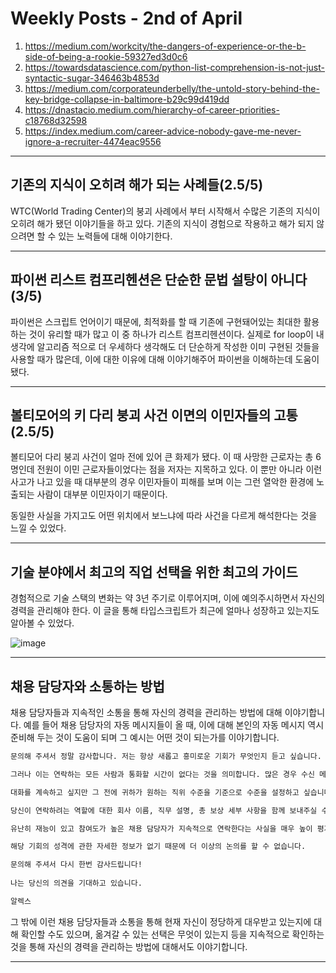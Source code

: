 # Weekly Posts - 2nd of April

1. <https://medium.com/workcity/the-dangers-of-experience-or-the-b-side-of-being-a-rookie-59327ed3d0c6>
2. <https://towardsdatascience.com/python-list-comprehension-is-not-just-syntactic-sugar-346463b4853d>
3. <https://medium.com/corporateunderbelly/the-untold-story-behind-the-key-bridge-collapse-in-baltimore-b29c99d419dd>
4. <https://dnastacio.medium.com/hierarchy-of-career-priorities-c18768d32598>
5. <https://index.medium.com/career-advice-nobody-gave-me-never-ignore-a-recruiter-4474eac9556>

---

## 기존의 지식이 오히려 해가 되는 사례들(2.5/5)

WTC(World Trading Center)의 붕괴 사례에서 부터 시작해서 수많은 기존의 지식이 오히려 해가 됐던 이야기들을 하고 있다. 기존의 지식이 경험으로 작용하고 해가 되지 않으려면 할 수 있는 노력들에 대해 이야기한다.

---

## 파이썬 리스트 컴프리헨션은 단순한 문법 설탕이 아니다(3/5)

파이썬은 스크립트 언어이기 때문에, 최적화를 할 때 기존에 구현돼어있는 최대한 활용하는 것이 유리할 때가 많고 이 중 하나가 리스트 컴프리헨션이다. 실제로 for loop이 내 생각에 알고리즘 적으로 더 우세하다 생각해도 더 단순하게 작성한 이미 구현된 것들을 사용할 때가 많은데, 이에 대한 이유에 대해 이야기해주어 파이썬을 이해하는데 도움이 됐다.

---

## 볼티모어의 키 다리 붕괴 사건 이면의 이민자들의 고통(2.5/5)

볼티모어 다리 붕괴 사건이 얼마 전에 있어 큰 화제가 됐다. 이 때 사망한 근로자는 총 6명인데 전원이 이민 근로자들이었다는 점을 저자는 지목하고 있다. 이 뿐만 아니라 이런 사고가 나고 있을 때 대부분의 경우 이민자들이 피해를 보며 이는 그런 열악한 환경에 노출되는 사람이 대부분 이민자이기 때문이다.

동일한 사실을 가지고도 어떤 위치에서 보느냐에 따라 사건을 다르게 해석한다는 것을 느낄 수 있었다.

---

## 기술 분야에서 최고의 직업 선택을 위한 최고의 가이드

경험적으로 기술 스택의 변화는 약 3년 주기로 이루어지며, 이에 예의주시하면서 자신의 경력을 관리해야 한다. 이 글을 통해 타입스크립트가 최근에 얼마나 성장하고 있는지도 알아볼 수 있었다.

![image](https://miro.medium.com/v2/resize:fit:1100/format:webp/1*KYcE4izI9mPBHLNqs_xuRA.png)

---

## 채용 담당자와 소통하는 방법

채용 담당자들과 지속적인 소통을 통해 자신의 경력을 관리하는 방법에 대해 이야기합니다. 예를 들어 채용 담당자의 자동 메시지들이 올 때, 이에 대해 본인의 자동 메시지 역시 준비해 두는 것이 도움이 되며 그 예시는 어떤 것이 되는가를 이야기합니다.

```md
문의해 주셔서 정말 감사합니다. 저는 항상 새롭고 흥미로운 기회가 무엇인지 듣고 싶습니다. 소프트웨어 엔지니어로서 저는 LinkedIn을 통해 연락하는 채용 담당자가 매우 많다는 것을 상상할 수 있을 것입니다. 이 자리에 있다는 것은 놀라운 특권이며 그에 감사드립니다.

그러나 이는 연락하는 모든 사람과 통화할 시간이 없다는 것을 의미합니다. 많은 경우 수신 메시지는 실제로 매우 적합하지 않음을 나타냅니다.

대화를 계속하고 싶지만 그 전에 귀하가 원하는 직위 수준을 기준으로 수준을 설정하고 싶습니다.

당신이 연락하려는 역할에 대한 회사 이름, 직무 설명, 총 보상 세부 사항을 함께 보내주실 수 있나요?

유난히 재능이 있고 참여도가 높은 채용 담당자가 지속적으로 연락한다는 사실을 매우 높이 평가하지만, 스팸에서 진지하고 고품질의 기회를 분류하는 것은 자동 응답 없이는 풀타임 작업이 될 것입니다.

해당 기회의 성격에 관한 자세한 정보가 없기 때문에 더 이상의 논의를 할 수 없습니다.

문의해 주셔서 다시 한번 감사드립니다! 
 
나는 당신의 의견을 기대하고 있습니다.

알렉스
```

그 밖에 이런 채용 담당자들과 소통을 통해 현재 자신이 정당하게 대우받고 있는지에 대해 확인할 수도 있으며, 옮겨갈 수 있는 선택은 무엇이 있는지 등을 지속적으로 확인하는 것을 통해 자신의 경력을 관리하는 방법에 대해서도 이야기합니다.

---
